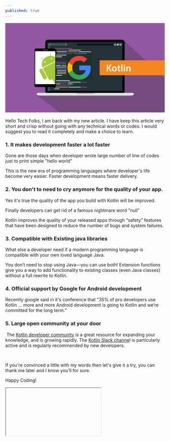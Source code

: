 ```yaml
---
published: true
---
```

![1.jpg](/img/1.jpg)

<div id="ember7443" class="ember-view"><div dir="ltr" class="reader-article-content"><p>Hello Tech Folks, I am back with my new article. I have keep this article very short and crisp without going with any technical words or codes.  I would suggest you to read it completely and make a choice to learn. </p><h3><strong>1. It makes development faster a lot faster&nbsp;</strong></h3><p>Gone are those days when developer wrote large number of line of codes just to print simple "hello world"</p><p>This is the new era of programming languages where developer's life become very easier. Faster development means faster delivery.&nbsp;</p><h3><strong>2. You don't to need to cry anymore for the quality of your app.</strong></h3><p>Yes it's true the quality of the app you build with Kotlin will be improved.&nbsp;</p><p>Finally developers can get rid of a famous nightmare word "null"</p><p>Kotlin improves the quality of your released apps through “safety” features that have been designed to reduce the number of bugs and system failures.</p><h3><strong>3. Compatible with Existing java libraries&nbsp;</strong></h3><p>What else a developer need if a modern programming language is compatible with your own loved language Java.&nbsp;</p><p>You don’t need to stop using Java—you can use both! Extension functions give you a way to add functionality to existing classes (even Java classes) without a full rewrite to Kotlin.&nbsp;</p><h3><strong>4. Official support by Google for Android development</strong></h3><p>Recently google said in it's conference that "35% of pro developers use Kotlin … more and more Android development is going to Kotlin and we’re committed for the long term.”</p><h3><strong>5. Large open community at your door</strong></h3><p>&nbsp;The&nbsp;<a href="https://kotlinlang.org/community/" target="_blank" rel="nofollow noopener">Kotlin developer community</a>&nbsp;is a great resource for expanding your knowledge, and is growing rapidly. The&nbsp;<a href="http://slack.kotlinlang.org/" target="_blank" rel="nofollow noopener">Kotlin Slack channe</a>l is particularly active and is regularly recommended by new developers.</p><p><br></p><p>If you're convinced a little with my words then let's give it a try, you can thank me later and I know you'll for sure.&nbsp;</p><p>Happy Coding! </p><p> </p></div>

<!---->
<iframe id="reader-article-content__chartbeat-iframe" class="reader-article-content__chartbeat-iframe"></iframe>
</div>
